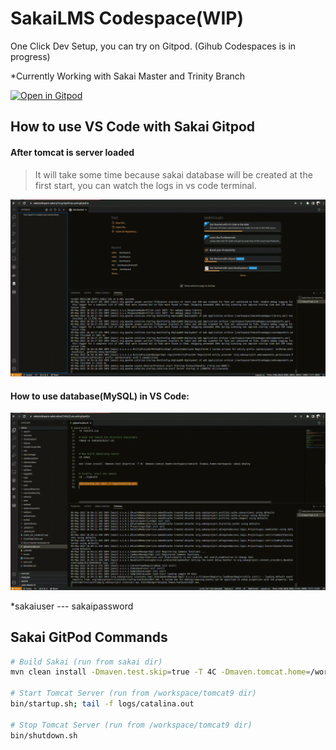 
# SakaiLMS Codespace(WIP)

One Click Dev Setup, you can try on Gitpod. (Gihub Codespaces is in progress)

*Currently Working with Sakai Master and Trinity Branch

[![Open in Gitpod](https://gitpod.io/button/open-in-gitpod.svg)](https://gitpod.io/#https://github.com/Sakai-Codespace/sakai)






## How to use VS Code with Sakai Gitpod

#### After tomcat is server loaded
> It will take some time because sakai database will be created at the first start, you can watch the logs in vs code terminal.





![App Screenshot](https://github.com/kunaljaykam/kj-sakai/blob/main/Screencast%20from%2010-05-22%2001%2049%2014%20AM%20IST(1).gif?raw=true)


#### How to use database(MySQL) in VS Code:
![App Screenshot](https://github.com/kunaljaykam/kj-sakai/raw/main/Screencast%20from%2010-05-22%2002%2021%2007%20AM%20IST.gif)

*sakaiuser  --- sakaipassword





## Sakai GitPod Commands


```bash
# Build Sakai (run from sakai dir)
mvn clean install -Dmaven.test.skip=true -T 4C -Dmaven.tomcat.home=/workspace/tomcat9 -Dsakai.home=/workspace/ sakai:deploy

# Start Tomcat Server (run from /workspace/tomcat9 dir)
bin/startup.sh; tail -f logs/catalina.out

# Stop Tomcat Server (run from /workspace/tomcat9 dir)
bin/shutdown.sh

```
    

